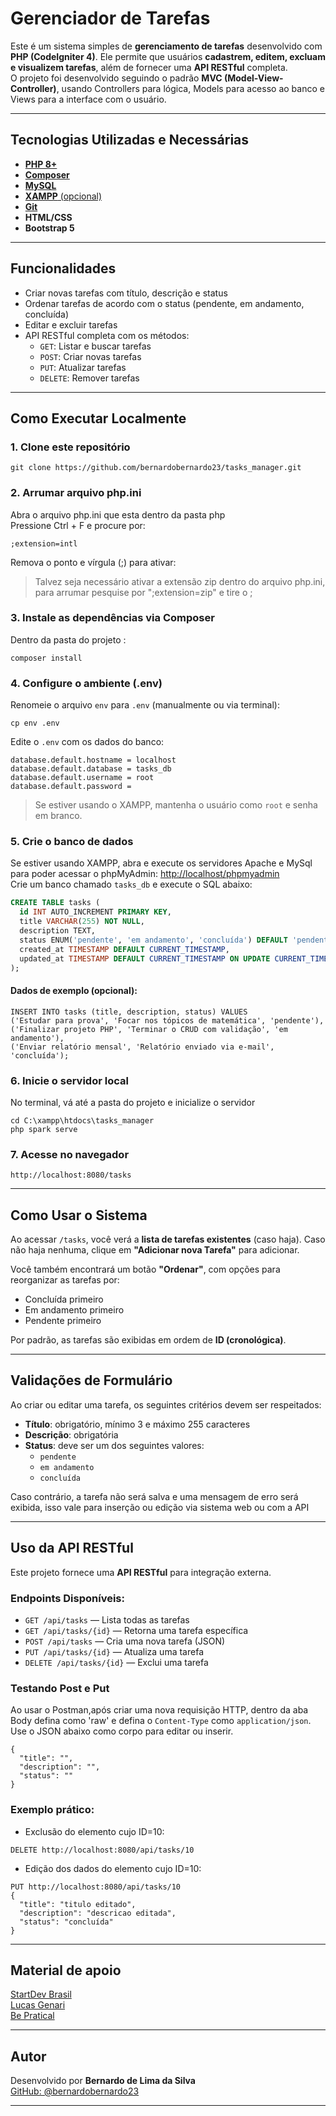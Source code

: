 
#  Gerenciador de Tarefas

Este é um sistema simples de **gerenciamento de tarefas** desenvolvido com **PHP (CodeIgniter 4)**. Ele permite que usuários **cadastrem, editem, excluam e visualizem tarefas**, além de fornecer uma **API RESTful** completa.  
O projeto foi desenvolvido seguindo o padrão **MVC (Model-View-Controller)**, usando Controllers para lógica, Models para acesso ao banco e Views para a interface com o usuário.

---

## Tecnologias Utilizadas e Necessárias

- [**PHP 8+**](https://www.php.net/downloads.php)
- [**Composer**](https://getcomposer.org/download/)
- [**MySQL**](https://dev.mysql.com/downloads/mysql/)
- [**XAMPP** (opcional)](https://www.apachefriends.org/index.html)
- [**Git**](https://git-scm.com/)
- **HTML/CSS**
- **Bootstrap 5**

---

##  Funcionalidades

- Criar novas tarefas com título, descrição e status
- Ordenar tarefas de acordo com o status (pendente, em andamento, concluída)
- Editar e excluir tarefas
- API RESTful completa com os métodos:
  - `GET`: Listar e buscar tarefas
  - `POST`: Criar novas tarefas
  - `PUT`: Atualizar tarefas
  - `DELETE`: Remover tarefas

---

## Como Executar Localmente

### 1. Clone este repositório

```
git clone https://github.com/bernardobernardo23/tasks_manager.git
```
### 2. Arrumar arquivo php.ini
Abra o arquivo php.ini que esta dentro da pasta php  
Pressione Ctrl + F e procure por:
```
;extension=intl
```
Remova o ponto e vírgula (;) para ativar:
>Talvez seja necessário ativar a extensão zip dentro do arquivo php.ini, para arrumar pesquise por ";extension=zip" e tire o ;

### 3. Instale as dependências via Composer
Dentro da pasta do projeto :
```
composer install
```



### 4. Configure o ambiente (.env)

Renomeie o arquivo `env` para `.env` (manualmente ou via terminal):

```
cp env .env
```

Edite o `.env` com os dados do banco:

```
database.default.hostname = localhost
database.default.database = tasks_db
database.default.username = root
database.default.password =
```

> Se estiver usando o XAMPP, mantenha o usuário como `root` e senha em branco.

### 5. Crie o banco de dados
Se estiver usando XAMPP, abra e execute os servidores Apache e MySql para poder
acessar o phpMyAdmin: [http://localhost/phpmyadmin](http://localhost/phpmyadmin)  
Crie um banco chamado `tasks_db` e execute o SQL abaixo:

```sql
CREATE TABLE tasks (
  id INT AUTO_INCREMENT PRIMARY KEY,
  title VARCHAR(255) NOT NULL,
  description TEXT,
  status ENUM('pendente', 'em andamento', 'concluída') DEFAULT 'pendente',
  created_at TIMESTAMP DEFAULT CURRENT_TIMESTAMP,
  updated_at TIMESTAMP DEFAULT CURRENT_TIMESTAMP ON UPDATE CURRENT_TIMESTAMP
);
```

#### Dados de exemplo (opcional):

```
INSERT INTO tasks (title, description, status) VALUES
('Estudar para prova', 'Focar nos tópicos de matemática', 'pendente'),
('Finalizar projeto PHP', 'Terminar o CRUD com validação', 'em andamento'),
('Enviar relatório mensal', 'Relatório enviado via e-mail', 'concluída');
```

### 6. Inicie o servidor local
No terminal, vá até a pasta do projeto e inicialize o servidor
```
cd C:\xampp\htdocs\tasks_manager
php spark serve
```

### 7. Acesse no navegador

```
http://localhost:8080/tasks
```

---

## Como Usar o Sistema

Ao acessar `/tasks`, você verá a **lista de tarefas existentes** (caso haja). Caso não haja nenhuma, clique em **"Adicionar nova Tarefa"** para adicionar.

Você também encontrará um botão **"Ordenar"**, com opções para reorganizar as tarefas por:

- Concluída primeiro
- Em andamento primeiro
- Pendente primeiro

Por padrão, as tarefas são exibidas em ordem de **ID (cronológica)**.

---

## Validações de Formulário

Ao criar ou editar uma tarefa, os seguintes critérios devem ser respeitados:

- **Título**: obrigatório, mínimo 3 e máximo 255 caracteres
- **Descrição**: obrigatória
- **Status**: deve ser um dos seguintes valores:
  - `pendente`
  - `em andamento`
  - `concluída`

Caso contrário, a tarefa não será salva e uma mensagem de erro será exibida, isso vale para inserção ou edição via sistema web ou com a API

---

##  Uso da API RESTful

Este projeto fornece uma **API RESTful** para integração externa.

### Endpoints Disponíveis:

- `GET /api/tasks` — Lista todas as tarefas
- `GET /api/tasks/{id}` — Retorna uma tarefa específica
- `POST /api/tasks` — Cria uma nova tarefa (JSON)
- `PUT /api/tasks/{id}` — Atualiza uma tarefa
- `DELETE /api/tasks/{id}` — Exclui uma tarefa

###  Testando Post e Put
Ao usar o Postman,após criar uma nova requisição HTTP, dentro da aba Body defina como 'raw' e defina o `Content-Type` como `application/json`.  
Use o JSON abaixo como corpo para editar ou inserir.

```
{
  "title": "",
  "description": "",
  "status": ""
}
```


### Exemplo prático:
- Exclusão do elemento cujo ID=10:
```
DELETE http://localhost:8080/api/tasks/10
```
- Edição dos dados do elemento cujo ID=10:
```
PUT http://localhost:8080/api/tasks/10
{
  "title": "titulo editado",
  "description": "descricao editada",
  "status": "concluída"
}

```

---

## Material de apoio


[StartDev Brasil]( https://www.youtube.com/watch?v=V-0zpxy9mdQ)  
[Lucas Genari](https://www.youtube.com/watch?v=CBxX-5RXHD0&list=PLgG1YagpzTzywXZs4tKPK5SGIX8VoNWFc)  
[Be Pratical]( https://www.youtube.com/watch?v=FKElo_SXHK0&list=PL5z_lBPYaajZCkgq3EzaiZu2wpO2r7Z27)

---


## Autor

Desenvolvido por **Bernardo de Lima da Silva**  
[GitHub: @bernardobernardo23](https://github.com/bernardobernardo23)

---


